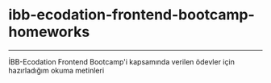 # ibb-ecodation-frontend-bootcamp-homeworks
***
İBB-Ecodation Frontend Bootcamp'i kapsamında verilen ödevler için hazırladığım okuma metinleri
